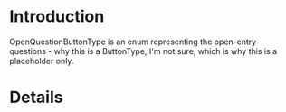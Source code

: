 # Introduction #

OpenQuestionButtonType is an enum representing the open-entry questions - why this is a ButtonType, I'm not sure, which is why this is a placeholder only.


# Details #